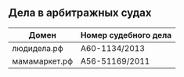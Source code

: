 

## Дела в арбитражных судах

| Домен | Номер судебного дела |
| --- | --- |
| людидела.рф | А60-1134/2013 |
| мамамаркет.рф | А56-51169/2011 |
